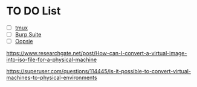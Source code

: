 # TO DO List

- [ ] [tmux](obsidian://open?vault=cybersecNotes&file=Cheat%20Sheet%2Ftmux)
- [ ] [Burp Suite](obsidian://open?vault=cybersecNotes&file=Cheat%20Sheet%2FWeb%2FBurp%20Suite%20TO%20DO)
- [ ] [Oopsie](obsidian://open?vault=cybersecNotes&file=Writeups%2FHTB%2FVery%20Easy%2FOopsie%20TO%20DO%2F00%20-%20Oopsie)

https://www.researchgate.net/post/How-can-I-convert-a-virtual-image-into-iso-file-for-a-physical-machine

https://superuser.com/questions/114445/is-it-possible-to-convert-virtual-machines-to-physical-environments
